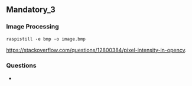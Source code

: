 ## Mandatory_3
### Image Processing

```
raspistill -e bmp -o image.bmp
```

https://stackoverflow.com/questions/12800384/pixel-intensity-in-opencv. 

### Questions
* 
